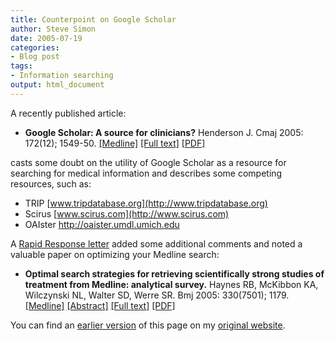 ```yaml
---
title: Counterpoint on Google Scholar
author: Steve Simon
date: 2005-07-19
categories:
- Blog post
tags:
- Information searching
output: html_document
---
```

A recently published article:

-   **Google Scholar: A source for clinicians?** Henderson J. Cmaj 2005:
    172(12); 1549-50.
    [\[Medline\]](http://www.ncbi.nlm.nih.gov/entrez/query.fcgi?cmd=Retrieve&db=PubMed&list_uids=15939908&dopt=Abstract)
    [\[Full text\]](http://www.cmaj.ca/cgi/content/full/172/12/1549)
    [\[PDF\]](http://www.cmaj.ca/cgi/reprint/172/12/1549.pdf)

casts some doubt on the utility of Google Scholar as a resource for
searching for medical information and describes some competing
resources, such as:

-   TRIP [www.tripdatabase.org](http://www.tripdatabase.org)
-   Scirus [www.scirus.com](http://www.scirus.com)
-   OAIster <http://oaister.umdl.umich.edu>

A [Rapid Response letter](http://www.cmaj.ca/cgi/eletters/172/12/1549)
added some additional comments and noted a valuable paper on optimizing
your Medline search:

-   **Optimal search strategies for retrieving scientifically strong
    studies of treatment from Medline: analytical survey.** Haynes RB,
    McKibbon KA, Wilczynski NL, Walter SD, Werre SR. Bmj 2005:
    330(7501); 1179.
    [\[Medline\]](http://www.ncbi.nlm.nih.gov/entrez/query.fcgi?cmd=Retrieve&db=PubMed&list_uids=15894554&dopt=Abstract)
    [\[Abstract\]](http://bmj.bmjjournals.com/cgi/content/abstract/330/7501/1179)
    [\[Full
    text\]](http://bmj.bmjjournals.com/cgi/content/full/330/7501/1179)
    [\[PDF\]](http://bmj.bmjjournals.com/cgi/reprint/330/7501/1179.pdf)

You can find an [earlier version][sim1] of this page on my [original website][sim2].


[sim1]: http://www.pmean.com/05/GoogleScholar.html
[sim2]: http://www.pmean.com/original_site.html
